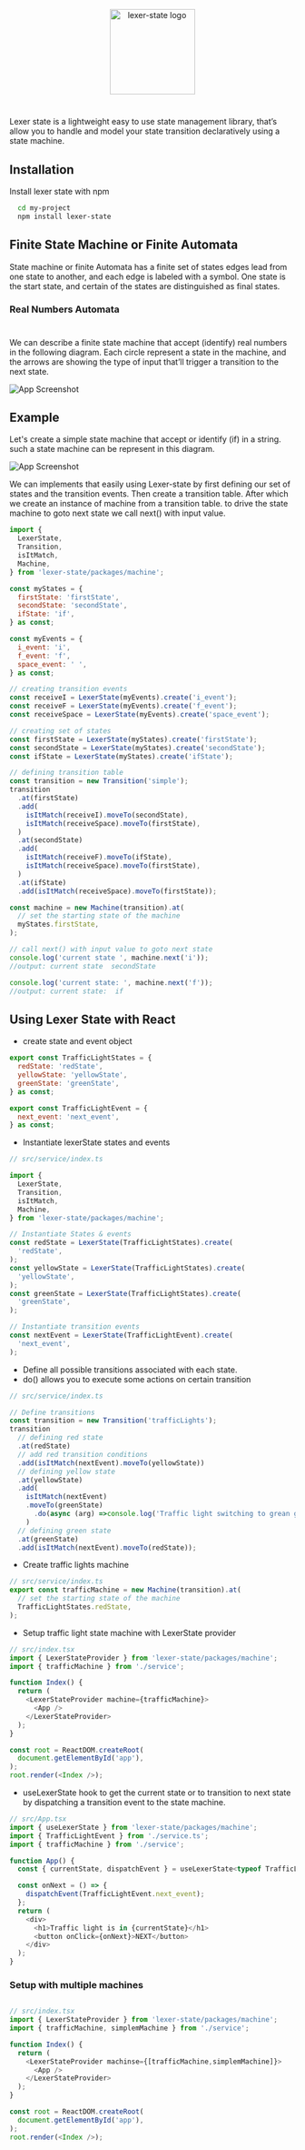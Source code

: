 <p align="center">
  <img src="http://baraabytes.com/wp-content/uploads/lexerState.png" alt="lexer-state logo" height="150" />
</p>

#

Lexer state is a lightweight easy to use state management library, that’s allow you to handle and model your state transition declaratively using a state machine.

## Installation

Install lexer state with npm

```bash
  cd my-project
  npm install lexer-state
```

## Finite State Machine or Finite Automata

State machine or finite Automata has a finite set of states edges lead from one state to another, and each edge is labeled with a symbol. One state is the start state, and certain of the states are distinguished as final states.

### Real Numbers Automata

#

We can describe a finite state machine that accept (identify) real numbers in the following diagram. Each circle represent a state in the machine, and the arrows are showing the type of input that’ll trigger a transition to the next state.

![App Screenshot](http://baraabytes.com/wp-content/uploads/247922787-b8f3eb7f-209b-4eb1-bf25-ff2aa2ce2d5b.png)

## Example

Let's create a simple state machine that accept or identify (if) in a string.
such a state machine can be represent in this diagram.

![App Screenshot](http://baraabytes.com/wp-content/uploads/247924494-a2323ad8-c11e-449e-abba-113d0cf2a7bb.png)

We can implements that easily using Lexer-state by first defining our set of states and the transition events. Then create a transition table. After which we create an instance of machine from a transition table. to drive the state machine to goto next state we call next() with input value.

```javascript
import {
  LexerState,
  Transition,
  isItMatch,
  Machine,
} from 'lexer-state/packages/machine';

const myStates = {
  firstState: 'firstState',
  secondState: 'secondState',
  ifState: 'if',
} as const;

const myEvents = {
  i_event: 'i',
  f_event: 'f',
  space_event: ' ',
} as const;

// creating transition events
const receiveI = LexerState(myEvents).create('i_event');
const receiveF = LexerState(myEvents).create('f_event');
const receiveSpace = LexerState(myEvents).create('space_event');

// creating set of states
const firstState = LexerState(myStates).create('firstState');
const secondState = LexerState(myStates).create('secondState');
const ifState = LexerState(myStates).create('ifState');

// defining transition table
const transition = new Transition('simple');
transition
  .at(firstState)
  .add(
    isItMatch(receiveI).moveTo(secondState),
    isItMatch(receiveSpace).moveTo(firstState),
  )
  .at(secondState)
  .add(
    isItMatch(receiveF).moveTo(ifState),
    isItMatch(receiveSpace).moveTo(firstState),
  )
  .at(ifState)
  .add(isItMatch(receiveSpace).moveTo(firstState));

const machine = new Machine(transition).at(
  // set the starting state of the machine
  myStates.firstState,
);

// call next() with input value to goto next state
console.log('current state ', machine.next('i'));
//output: current state  secondState

console.log('current state: ', machine.next('f'));
//output: current state:  if

```

## Using Lexer State with React

- create state and event object

```javascript
export const TrafficLightStates = {
  redState: 'redState',
  yellowState: 'yellowState',
  greenState: 'greenState',
} as const;

export const TrafficLightEvent = {
  next_event: 'next_event',
} as const;
```

- Instantiate lexerState states and events

```javascript
// src/service/index.ts

import {
  LexerState,
  Transition,
  isItMatch,
  Machine,
} from 'lexer-state/packages/machine';

// Instantiate States & events
const redState = LexerState(TrafficLightStates).create(
  'redState',
);
const yellowState = LexerState(TrafficLightStates).create(
  'yellowState',
);
const greenState = LexerState(TrafficLightStates).create(
  'greenState',
);

// Instantiate transition events
const nextEvent = LexerState(TrafficLightEvent).create(
  'next_event',
);
```

- Define all possible transitions associated with each state.
- do() allows you to execute some actions on certain transition

```javascript
// src/service/index.ts

// Define transitions
const transition = new Transition('trafficLights');
transition
  // defining red state
  .at(redState)
  // add red transition conditions
  .add(isItMatch(nextEvent).moveTo(yellowState))
  // defining yellow state
  .at(yellowState)
  .add(
    isItMatch(nextEvent)
    .moveTo(greenState)
      .do(async (arg) =>console.log('Traffic light switching to grean go now!'))
    )
  // defining green state
  .at(greenState)
  .add(isItMatch(nextEvent).moveTo(redState));
```

- Create traffic lights machine

```javascript
// src/service/index.ts
export const trafficMachine = new Machine(transition).at(
  // set the starting state of the machine
  TrafficLightStates.redState,
);
```

- Setup traffic light state machine with LexerState provider

```javascript
// src/index.tsx
import { LexerStateProvider } from 'lexer-state/packages/machine';
import { trafficMachine } from './service';

function Index() {
  return (
    <LexerStateProvider machine={trafficMachine}>
      <App />
    </LexerStateProvider>
  );
}

const root = ReactDOM.createRoot(
  document.getElementById('app'),
);
root.render(<Index />);
```

- useLexerState hook to get the current state or to transition to next state by dispatching a transition event to the state machine.

```javascript
// src/App.tsx
import { useLexerState } from 'lexer-state/packages/machine';
import { TrafficLightEvent } from './service.ts';
import { trafficMachine } from './service';

function App() {
  const { currentState, dispatchEvent } = useLexerState<typeof TrafficLightEvent>(trafficMachine);

  const onNext = () => {
    dispatchEvent(TrafficLightEvent.next_event);
  };
  return (
    <div>
      <h1>Traffic light is in {currentState}</h1>
      <button onClick={onNext}>NEXT</button>
    </div>
  );
}
```
### Setup with multiple machines
##

```javascript
// src/index.tsx
import { LexerStateProvider } from 'lexer-state/packages/machine';
import { trafficMachine, simplemMachine } from './service';

function Index() {
  return (
    <LexerStateProvider machinse={[trafficMachine,simplemMachine]}>
      <App />
    </LexerStateProvider>
  );
}

const root = ReactDOM.createRoot(
  document.getElementById('app'),
);
root.render(<Index />);
```